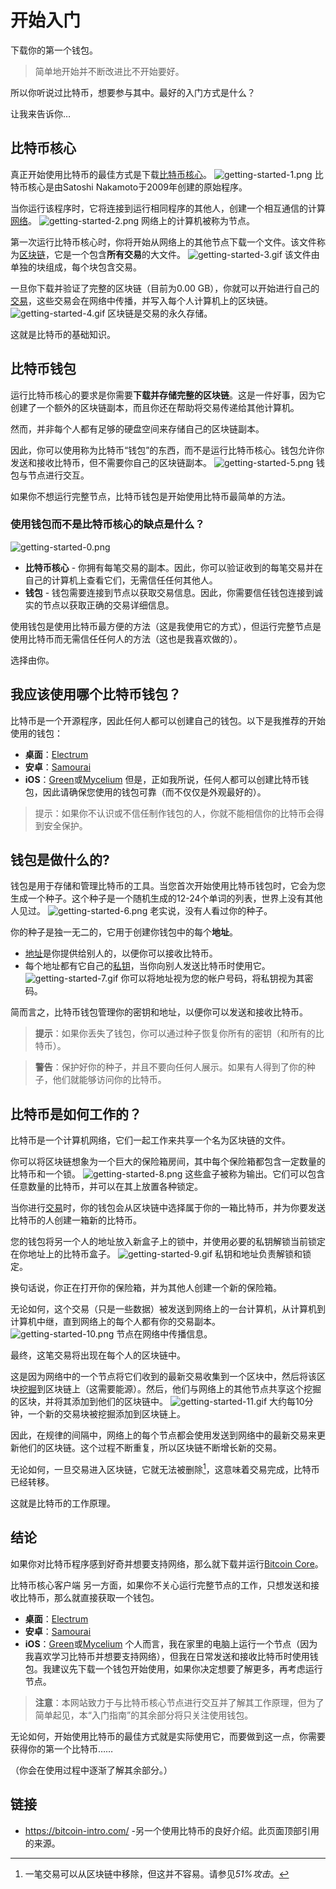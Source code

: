 # 开始入门
下载你的第一个钱包。

> 简单地开始并不断改进比不开始要好。

所以你听说过比特币，想要参与其中。最好的入门方式是什么？

让我来告诉你…

## 比特币核心
真正开始使用比特币的最佳方式是下载[比特币核心](https://bitcoin.org/en/download)。
![getting-started-1.png](img/getting-started-1%20(1).png)
比特币核心是由Satoshi Nakamoto于2009年创建的原始程序。

当你运行该程序时，它将连接到运行相同程序的其他人，创建一个相互通信的计算[网络](../../How%20Bitcoin%20Works/1.Network/Network.md)。
![getting-started-2.png](img/getting-started-2%20(1).png)
网络上的计算机被称为节点。

第一次运行比特币核心时，你将开始从网络上的其他节点下载一个文件。该文件称为[区块链](../../../Technical/Blockchain/blockchain.md)，它是一个包含**所有交易**的大文件。
![getting-started-3.gif](img/getting-started-3%20(1).gif)
该文件由单独的块组成，每个块包含交易。

一旦你下载并验证了完整的区块链（目前为0.00 GB），你就可以开始进行自己的[交易](../../How%20Bitcoin%20Works/3.Transactions/Transactions.md)，这些交易会在网络中传播，并写入每个人计算机上的区块链。
![getting-started-4.gif](img/getting-started-4%20(1).gif)
区块链是交易的永久存储。

这就是比特币的基础知识。

## 比特币钱包

运行比特币核心的要求是你需要**下载并存储完整的区块链**。这是一件好事，因为它创建了一个额外的区块链副本，而且你还在帮助将交易传递给其他计算机。

然而，并非每个人都有足够的硬盘空间来存储自己的区块链副本。

因此，你可以使用称为比特币“钱包”的东西，而不是运行比特币核心。钱包允许你发送和接收比特币，但不需要你自己的区块链副本。
![getting-started-5.png](img/getting-started-5%20(1).png)
钱包与节点进行交互。

如果你不想运行完整节点，比特币钱包是开始使用比特币最简单的方法。

### **使用钱包而不是比特币核心的缺点是什么？**
![getting-started-0.png](img/getting-started-0%20(1).png)

* **比特币核心** - 你拥有每笔交易的副本。因此，你可以验证收到的每笔交易并在自己的计算机上查看它们，无需信任任何其他人。
* **钱包** - 钱包需要连接到节点以获取交易信息。因此，你需要信任钱包连接到诚实的节点以获取正确的交易详细信息。

使用钱包是使用比特币最方便的方法（这是我使用它的方式），但运行完整节点是使用比特币而无需信任任何人的方法（这也是我喜欢做的）。

选择由你。


## 我应该使用哪个比特币钱包？
比特币是一个开源程序，因此任何人都可以创建自己的钱包。以下是我推荐的开始使用的钱包：

* **桌面**：[Electrum](https://electrum.org/)
* **安卓**：[Samourai](https://samouraiwallet.com/)
* **iOS**：[Green](https://blockstream.com/green/)或[Mycelium](https://wallet.mycelium.com/)
但是，正如我所说，任何人都可以创建比特币钱包，因此请确保您使用的钱包可靠（而不仅仅是外观最好的）。

>提示：如果你不认识或不信任制作钱包的人，你就不能相信你的比特币会得到安全保护。

## 钱包是做什么的?

钱包是用于存储和管理比特币的工具。当您首次开始使用比特币钱包时，它会为您生成一个种子。这个种子是一个随机生成的12-24个单词的列表，世界上没有其他人见过。
![getting-started-6.png](img/getting-started-6%20(1).png)
老实说，没有人看过你的种子。

你的种子是独一无二的，它用于创建你钱包中的每个**地址**。

* [地址](../../../Technical/Keys/Address/Address.md)是你提供给别人的，以便你可以接收比特币。
* 每个地址都有它自己的[私钥](../../../Technical/Keys/Private%20Key/Private%20Key.md)，当你向别人发送比特币时使用它。
![getting-started-7.gif](img/getting-started-7%20(1).gif)
你可以将地址视为您的帐户号码，将私钥视为其密码。

简而言之，比特币钱包管理你的密钥和地址，以便你可以发送和接收比特币。

>**提示**：如果你丢失了钱包，你可以通过种子恢复你所有的密钥（和所有的比特币）。

>**警告**：保护好你的种子，并且不要向任何人展示。如果有人得到了你的种子，他们就能够访问你的比特币。

## 比特币是如何工作的？

比特币是一个计算机网络，它们一起工作来共享一个名为区块链的文件。

你可以将区块链想象为一个巨大的保险箱房间，其中每个保险箱都包含一定数量的比特币和一个锁。
![getting-started-8.png](img/getting-started-8%20(1).png)
这些盒子被称为输出。它们可以包含任意数量的比特币，并可以在其上放置各种锁定。

当你进行[交易](../../How%20Bitcoin%20Works/3.Transactions/Transactions.md)时，你的钱包会从区块链中选择属于你的一箱比特币，并为你要发送比特币的人创建一箱新的比特币。

您的钱包将另一个人的地址放入新盒子上的锁中，并使用必要的私钥解锁当前锁定在你地址上的比特币盒子。
![getting-started-9.gif](img/getting-started-9%20(1).gif)
私钥和地址负责解锁和锁定。

换句话说，你正在打开你的保险箱，并为其他人创建一个新的保险箱。

无论如何，这个交易（只是一些数据）被发送到网络上的一台计算机，从计算机到计算机中继，直到网络上的每个人都有你的交易副本。
![getting-started-10.png](img/getting-started-10%20(1).png)
节点在网络中传播信息。

最终，这笔交易将出现在每个人的区块链中。

这是因为网络中的一个节点将它们收到的最新交易收集到一个区块中，然后将该区块[挖掘](../../../Technical/Mining/Mining.md)到区块链上（这需要能源）。然后，他们与网络上的其他节点共享这个挖掘的区块，并将其添加到他们的区块链中。
![getting-started-11.gif](img/getting-started-11%20(1).gif)
大约每10分钟，一个新的交易块被挖掘添加到区块链上。

因此，在规律的间隔中，网络上的每个节点都会使用发送到网络中的最新交易来更新他们的区块链。这个过程不断重复，所以区块链不断增长新的交易。

无论如何，一旦交易进入区块链，它就无法被删除[^1]，这意味着交易完成，比特币已经转移。

这就是比特币的工作原理。

## 结论

如果你对比特币程序感到好奇并想要支持网络，那么就下载并运行[Bitcoin Core](https://bitcoin.org/en/download)。

比特币核心客户端
另一方面，如果你不关心运行完整节点的工作，只想发送和接收比特币，那么就直接获取一个钱包。

* **桌面**：[Electrum](https://electrum.org/)
* **安卓**：[Samourai](https://samouraiwallet.com/)
* **iOS**：[Green](https://blockstream.com/green/)或[Mycelium](https://wallet.mycelium.com/)
个人而言，我在家里的电脑上运行一个节点（因为我喜欢学习比特币并想要支持网络），但我在日常发送和接收比特币时使用钱包。我建议先下载一个钱包开始使用，如果你决定想要了解更多，再考虑运行节点。

>**注意**：本网站致力于与比特币核心节点进行交互并了解其工作原理，但为了简单起见，本“入门指南”的其余部分将只关注使用钱包。

无论如何，开始使用比特币的最佳方式就是实际使用它，而要做到这一点，你需要获得你的第一个比特币……

（你会在使用过程中逐渐了解其余部分。）

## 链接
* https://bitcoin-intro.com/ -另一个使用比特币的良好介绍。此页面顶部引用的来源。 

[^1]:一笔交易可以从区块链中移除，但这并不容易。请参见*51%攻击*。
